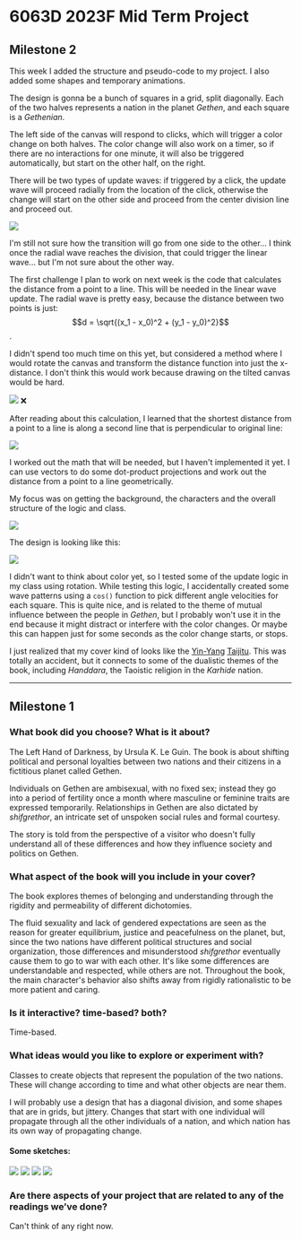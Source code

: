 # 6063D 2023F Mid Term Project

## Milestone 2

This week I added the structure and pseudo-code to my project. I also added some shapes and temporary animations.

The design is gonna be a bunch of squares in a grid, split diagonally. Each of the two halves represents a nation in the planet *Gethen*, and each square is a *Gethenian*.

The left side of the canvas will respond to clicks, which will trigger a color change on both halves. The color change will also work on a timer, so if there are no interactions for one minute, it will also be triggered automatically, but start on the other half, on the right.

There will be two types of update waves: if triggered by a click, the update wave will proceed radially from the location of the click, otherwise the change will start on the other side and proceed from the center division line and proceed out.

![](./imgs/mid-term-02_00.jpg)

I'm still not sure how the transition will go from one side to the other... I think once the radial wave reaches the division, that could trigger the linear wave... but I'm not sure about the other way.

The first challenge I plan to work on next week is the code that calculates the distance from a point to a line. This will be needed in the linear wave update. The radial wave is pretty easy, because the distance between two points is just: $$d = \sqrt{(x_1 - x_0)^2 + (y_1 - y_0)^2}$$.

I didn't spend too much time on this yet, but considered a method where I would rotate the canvas and transform the distance function into just the x-distance. I don't think this would work because drawing on the tilted canvas would be hard.

![](./imgs/mid-term-02_01.jpg) ❌

After reading about this calculation, I learned that the shortest distance from a point to a line is along a second line that is perpendicular to original line:

![](./imgs/mid-term-02_02.jpg)

I worked out the math that will be needed, but I haven't implemented it yet. I can use vectors to do some dot-product projections and work out the distance from a point to a line geometrically.

My focus was on getting the background, the characters and the overall structure of the logic and class.

![](./imgs/mid-term-02_03.jpg)

The design is looking like this:

![](./imgs/mid-term-02_04.jpg)

I didn't want to think about color yet, so I tested some of the update logic in my class using rotation. While testing this logic, I accidentally created some wave patterns using a ```cos()``` function to pick different angle velocities for each square. This is quite nice, and is related to the theme of mutual influence between the people in *Gethen*, but I probably won't use it in the end because it might distract or interfere with the color changes. Or maybe this can happen just for some seconds as the color change starts, or stops.

I just realized that my cover kind of looks like the [Yin-Yang](https://en.wikipedia.org/wiki/Yin_and_yang) [Taijitu](https://en.wikipedia.org/wiki/Taijitu). This was totally an accident, but it connects to some of the dualistic themes of the book, including *Handdara*, the Taoistic religion in the *Karhide* nation.

---
## Milestone 1

### What book did you choose? What is it about?
The Left Hand of Darkness, by Ursula K. Le Guin. The book is about shifting political and personal loyalties between two nations and their citizens in a fictitious planet called Gethen.

Individuals on Gethen are ambisexual, with no fixed sex; instead they go into a period of fertility once a month where masculine or feminine traits are expressed temporarily. Relationships in Gethen are also dictated by *shifgrethor*, an intricate set of unspoken social rules and formal courtesy.

The story is told from the perspective of a visitor who doesn't fully understand all of these differences and how they influence society and politics on Gethen.

### What aspect of the book will you include in your cover?
The book explores themes of belonging and understanding through the rigidity and permeability of different dichotomies. 

The fluid sexuality and lack of gendered expectations are seen as the reason for greater equilibrium, justice and peacefulness on the planet, but, since the two nations have different political structures and social organization, those differences and misunderstood *shifgrethor* eventually cause them to go to war with each other. It's like some differences are understandable and respected, while others are not. Throughout the book, the main character's behavior also shifts away from rigidly rationalistic to be more patient and caring.

### Is it interactive? time-based? both?
Time-based.

### What ideas would you like to explore or experiment with?
Classes to create objects that represent the population of the two nations. These will change according to time and what other objects are near them.

I will probably use a design that has a diagonal division, and some shapes that are in grids, but jittery. Changes that start with one individual will propagate through all the other individuals of a nation, and which nation has its own way of propagating change.

#### Some sketches:
![](./imgs/mid-term-01_00.jpg)
![](./imgs/mid-term-01_01.jpg)
![](./imgs/mid-term-01_02.jpg)
![](./imgs/mid-term-01_03.jpg)

### Are there aspects of your project that are related to any of the readings we’ve done?
Can't think of any right now.
